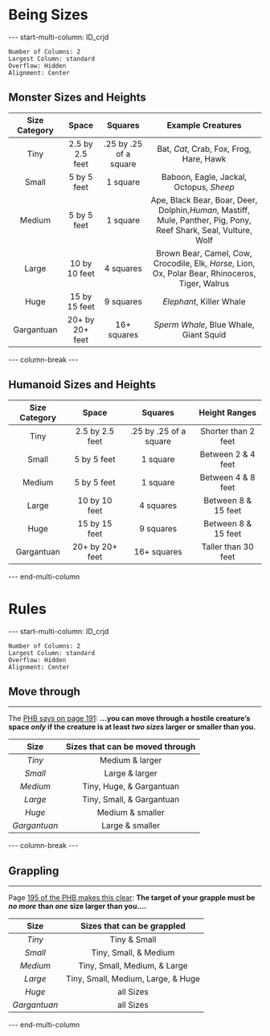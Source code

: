 # Being Sizes
--- start-multi-column: ID_crjd
```column-settings
Number of Columns: 2
Largest Column: standard
Overflow: Hidden
Alignment: Center
```

## Monster Sizes and Heights

  **Size Category** | **Space** | **Squares** | **Example Creatures**
  :--: | :--: | :--: | :--:
  Tiny | 2.5 by 2.5 feet | .25 by .25 of a square | Bat, *Cat*, Crab, Fox, Frog, Hare, Hawk
  Small | 5 by 5 feet | 1 square | Baboon, Eagle, Jackal, Octopus, *Sheep*
  Medium | 5 by 5 feet | 1 square | Ape, Black Bear, Boar, Deer, Dolphin,*Human*, Mastiff, Mule, Panther, Pig, Pony, Reef Shark, Seal, Vulture, Wolf
  Large | 10 by 10 feet | 4 squares | Brown Bear, Camel, Cow, Crocodile, Elk, *Horse*, Lion, Ox, Polar Bear, Rhinoceros, Tiger, Walrus
  Huge | 15 by 15 feet | 9 squares | *Elephant*, Killer Whale
  Gargantuan | 20+ by 20+ feet | 16+ squares | *Sperm Whale*, Blue Whale, Giant Squid


--- column-break ---

## Humanoid Sizes and Heights

  **Size Category** | **Space** | **Squares** | **Height Ranges**
  :--: | :--: | :--: | :--:
  Tiny | 2.5 by 2.5 feet | .25 by .25 of a square | Shorter than 2 feet
  Small | 5 by 5 feet | 1 square | Between 2 & 4 feet  
  Medium | 5 by 5 feet | 1 square | Between 4 & 8 feet  
  Large | 10 by 10 feet | 4 squares | Between 8 & 15 feet  
  Huge | 15 by 15 feet | 9 squares | Between 8 & 15 feet  
  Gargantuan | 20+ by 20+ feet | 16+ squares | Taller than 30 feet   


--- end-multi-column

# Rules
--- start-multi-column: ID_crjd
```column-settings
Number of Columns: 2
Largest Column: standard
Overflow: Hidden
Alignment: Center
```

## Move through 
---
The [PHB says on page 191](https://online.anyflip.com/dkneq/yerq/mobile/index.html#p=191): 
	**…you can move through a hostile creature’s space _only_ if the creature is at least _two sizes_ larger or smaller than you.**

**Size** | **Sizes that can be moved through**
:--: | :--:
*Tiny* | Medium & larger 
*Small* | Large & larger 
*Medium* | Tiny, Huge, & Gargantuan 
*Large* | Tiny, Small, & Gargantuan 
*Huge* | Medium & smaller 
*Gargantuan* | Large & smaller  

--- column-break ---
## Grappling
---
Page [195 of the PHB makes this clear](https://online.anyflip.com/dkneq/yerq/mobile/index.html#p=196): 
	**The target of your grapple must be _no more_ than _one_ size larger than you….**  

|   **Size**   |   **Sizes that can be grappled**   |
| :----------: | :--------------------------------: |
|    *Tiny*    |            Tiny & Small            |
|   *Small*    |       Tiny, Small, & Medium        |
|   *Medium*   |    Tiny, Small, Medium, & Large    |
|   *Large*    | Tiny, Small, Medium, Large, & Huge |
|    *Huge*    |             all Sizes              |
| *Gargantuan* |             all Sizes              |
  
--- end-multi-column
